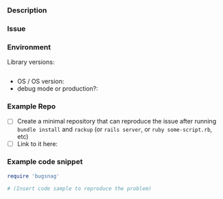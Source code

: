 ### Description
<!-- A quick description of what you're trying to accomplish -->

### Issue
<!--
  What went wrong? (If this issue is a general question or a proposed change,
  feel free to delete this and subsequent sections.
-->

### Environment

Library versions:

<!--
  Paste the output of this command into the code block below:
    bundle list | grep -E "(bugsnag|rails|sidekiq|que|sinatra|resque|shoryuken|mailman|delayed_job)"
-->
```

```

- OS / OS version:
- debug mode or production?:

<!--
  Below are a few approaches you might take to communicate the issue, in
  descending order of awesomeness. Please choose one and feel free to delete
  the others from this template.
-->
### Example Repo

- [ ] Create a minimal repository that can reproduce the issue after running
  `bundle install` and `rackup` (or `rails server`, or `ruby some-script.rb`,
  etc)
- [ ] Link to it here:

### Example code snippet

```ruby
require 'bugsnag'

# (Insert code sample to reproduce the problem)
```

<!-- Error messages, if any -->
```

```
